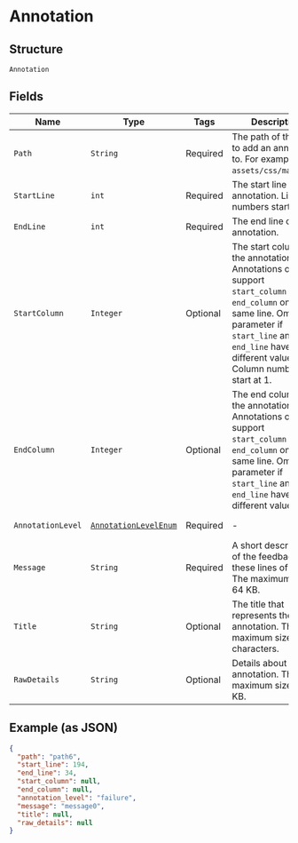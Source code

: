 
# Annotation

## Structure

`Annotation`

## Fields

| Name | Type | Tags | Description | Getter | Setter |
|  --- | --- | --- | --- | --- | --- |
| `Path` | `String` | Required | The path of the file to add an annotation to. For example, `assets/css/main.css`. | String getPath() | setPath(String path) |
| `StartLine` | `int` | Required | The start line of the annotation. Line numbers start at 1. | int getStartLine() | setStartLine(int startLine) |
| `EndLine` | `int` | Required | The end line of the annotation. | int getEndLine() | setEndLine(int endLine) |
| `StartColumn` | `Integer` | Optional | The start column of the annotation. Annotations only support `start_column` and `end_column` on the same line. Omit this parameter if `start_line` and `end_line` have different values. Column numbers start at 1. | Integer getStartColumn() | setStartColumn(Integer startColumn) |
| `EndColumn` | `Integer` | Optional | The end column of the annotation. Annotations only support `start_column` and `end_column` on the same line. Omit this parameter if `start_line` and `end_line` have different values. | Integer getEndColumn() | setEndColumn(Integer endColumn) |
| `AnnotationLevel` | [`AnnotationLevelEnum`](../../doc/models/annotation-level-enum.md) | Required | - | AnnotationLevelEnum getAnnotationLevel() | setAnnotationLevel(AnnotationLevelEnum annotationLevel) |
| `Message` | `String` | Required | A short description of the feedback for these lines of code. The maximum size is 64 KB. | String getMessage() | setMessage(String message) |
| `Title` | `String` | Optional | The title that represents the annotation. The maximum size is 255 characters. | String getTitle() | setTitle(String title) |
| `RawDetails` | `String` | Optional | Details about this annotation. The maximum size is 64 KB. | String getRawDetails() | setRawDetails(String rawDetails) |

## Example (as JSON)

```json
{
  "path": "path6",
  "start_line": 194,
  "end_line": 34,
  "start_column": null,
  "end_column": null,
  "annotation_level": "failure",
  "message": "message0",
  "title": null,
  "raw_details": null
}
```

